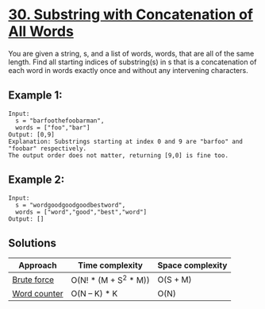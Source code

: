 # [30. Substring with Concatenation of All Words](https://leetcode.com/problems/substring-with-concatenation-of-all-words/)

You are given a string, s, and a list of words, words, that are all of the same length. Find all starting indices of substring(s) in s that is a concatenation of each word in words exactly once and without any intervening characters.

## Example 1:

```
Input:
  s = "barfoothefoobarman",
  words = ["foo","bar"]
Output: [0,9]
Explanation: Substrings starting at index 0 and 9 are "barfoo" and "foobar" respectively.
The output order does not matter, returning [9,0] is fine too.
```

## Example 2:

```
Input:
  s = "wordgoodgoodgoodbestword",
  words = ["word","good","best","word"]
Output: []
```

## Solutions

|   Approach  | Time complexity | Space complexity |
|-------------|-----------------|------------------|
| [Brute force](solution1.md) | O(N! * (M + S<sup>2</sup> * M)) | O(S + M) |
| [Word counter](solution2.md) | O(N – K) * K | O(N) |